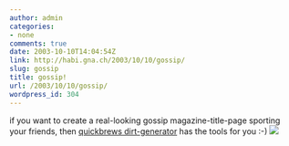 ```yaml
---
author: admin
categories:
- none
comments: true
date: 2003-10-10T14:04:54Z
link: http://habi.gna.ch/2003/10/10/gossip/
slug: gossip
title: gossip!
url: /2003/10/10/gossip/
wordpress_id: 304
---
```


if you want to create a real-looking gossip magazine-title-page sporting your friends, then [quickbrews dirt-generator](http://www.quickbrew.com/dirt/) has the tools for you :-)
[![](http://habi.gna.ch/blog/images/dirt-tm.jpg)](http://habi.gna.ch/blog/images/dirt.jpg)
